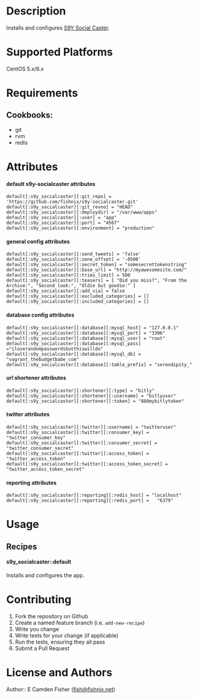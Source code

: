 # Description

Installs and configures [S9Y Social Caster](https://github.com/fishnix/s9y-socialcaster.git).

# Supported Platforms

CentOS 5.x/6.x

# Requirements

## Cookbooks:
* git
* rvm
* redis

# Attributes

#### default s9y-socialcaster attributes
    default[:s9y_socialcaster][:git_repo] = 'https://github.com/fishnix/s9y-socialcaster.git'
    default[:s9y_socialcaster][:git_revno] = "HEAD"
    default[:s9y_socialcaster][:deploydir] = "/var/www/apps"
    default[:s9y_socialcaster][:user] = "app"
    default[:s9y_socialcaster][:port] = "4567"
    default[:s9y_socialcaster][:environment] = "production"

#### general config attributes
    default[:s9y_socialcaster][:send_tweets] = 'false'
    default[:s9y_socialcaster][:zone_offset] = '-0500'
    default[:s9y_socialcaster][:secret_token] = "somesecrettokenstring"
    default[:s9y_socialcaster][:base_url] = "http://myawesomesite.com/"
    default[:s9y_socialcaster][:tries_limit] = 500
    default[:s9y_socialcaster][:teasers] = [ "Did you miss?", "From the Archive:", "Second look:", "Oldie but goodie:" ]
    default[:s9y_socialcaster][:add_via] = false
    default[:s9y_socialcaster][:excluded_categories] = []
    default[:s9y_socialcaster][:included_categories] = []

#### database config attributes
    default[:s9y_socialcaster][:database][:mysql_host] = "127.0.0.1"
    default[:s9y_socialcaster][:database][:mysql_port] = "3306"
    default[:s9y_socialcaster][:database][:mysql_user] = "root"
    default[:s9y_socialcaster][:database][:mysql_pass] ="iloverandompasswordsbutthiswilldo"
    default[:s9y_socialcaster][:database][:mysql_db] = "vagrant_thebudgetbabe_com"
    default[:s9y_socialcaster][:database][:table_prefix] = "serendipity_"

#### url shortener attributes
    default[:s9y_socialcaster][:shortener][:type] = "bitly"
    default[:s9y_socialcaster][:shortener][:username] = "bitlyuser"
    default[:s9y_socialcaster][:shortener][:token] = "888mybitlytoken"

#### twitter attributes
    default[:s9y_socialcaster][:twitter][:username] = "twitteruser"
    default[:s9y_socialcaster][:twitter][:consumer_key] = "twitter_consumer_key"
    default[:s9y_socialcaster][:twitter][:consumer_secret] = "twitter_consumer_secret"
    default[:s9y_socialcaster][:twitter][:access_token] = "twitter_access_token"
    default[:s9y_socialcaster][:twitter][:access_token_secret] = "twitter_access_token_secret"

#### reporting attributes
    default[:s9y_socialcaster][:reporting][:redis_host] = "localhost"
    default[:s9y_socialcaster][:reporting][:redis_port] =   "6379"


# Usage

## Recipes

#### s9y_socialcaster::default

Installs and configures the app.

# Contributing

1. Fork the repository on Github
2. Create a named feature branch (i.e. `add-new-recipe`)
3. Write you change
4. Write tests for your change (if applicable)
5. Run the tests, ensuring they all pass
6. Submit a Pull Request

# License and Authors

Author:: E Camden Fisher (<fish@fishnix.net>)

